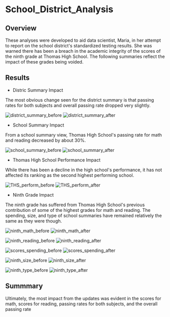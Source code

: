 # School_District_Analysis

## Overview

These analyses were developed to aid data scientist, Maria, in her attempt to report on the school district's standardized testing results. She was warned there has been a breach in the academic integrity of the scores of the ninth grade at Thomas High School. The following summaries reflect the impact of these grades being voided.  

## Results

* Distric Summary Impact

The most obvious change seen for the district summary is that passing rates for both subjects and overall passing rate dropped very slightly.

![district_summary_before](C:\Users\saman\Class\School_District_Analysis\Resources\district_summary_before.png)
![district_summary_after](C:\Users\saman\Class\School_District_Analysis\Resources\district_summary_after.png)


* School Summary Impact

From a school summary view, Thomas High School's passing rate for math and reading decreased by about 30%.

![school_summary_before](C:\Users\saman\Class\School_District_Analysis\Resources\school_summary_before.png)
![school_summary_after](C:\Users\saman\Class\School_District_Analysis\Resources\school_summary_after.png)

* Thomas High School Performance Impact

While there has been a decline in the high school's performance, it has not affected its ranking as the second highest performing school. 

![THS_perform_before](C:\Users\saman\Class\School_District_Analysis\Resources\THS_perform_before.png)
![THS_perform_after](C:\Users\saman\Class\School_District_Analysis\Resources\THS_perform_after.png)

* Ninth Grade Impact

The ninth grade has suffered from Thomas High School's previous contribution of some of the highest grades for math and reading. The spending, size, and type of school summaries have remained relatively the same as they were though. 

![ninth_math_before](C:\Users\saman\Class\School_District_Analysis\Resources\ninth_math_before.png)
![ninth_math_after](C:\Users\saman\Class\School_District_Analysis\Resources\ninth_math_after.png)

![ninth_reading_before](C:\Users\saman\Class\School_District_Analysis\Resources\ninth_reading_before.png)
![ninth_reading_after](C:\Users\saman\Class\School_District_Analysis\Resources\ninth_reading_after.png)

![scores_spending_before](C:\Users\saman\Class\School_District_Analysis\Resources\scores_spending_before.png)
![scores_spending_after](C:\Users\saman\Class\School_District_Analysis\Resources\scores_spending_after.png)

![ninth_size_before](C:\Users\saman\Class\School_District_Analysis\Resources\ninth_sizebefore.png)
![ninth_size_after](C:\Users\saman\Class\School_District_Analysis\Resources\ninth_size_after.png)

![ninth_type_before](C:\Users\saman\Class\School_District_Analysis\Resources\ninth_type_before.png)
![ninth_type_after](C:\Users\saman\Class\School_District_Analysis\Resources\ninth_type_after.png)

## Summmary 

Ultimately, the most impact from the updates was evident in the scores for math, scores for reading, passing rates for both subjects, and the overall passing rate
